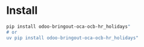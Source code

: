# Install

```bash
pip install odoo-bringout-oca-ocb-hr_holidays"
# or
uv pip install odoo-bringout-oca-ocb-hr_holidays"
```
